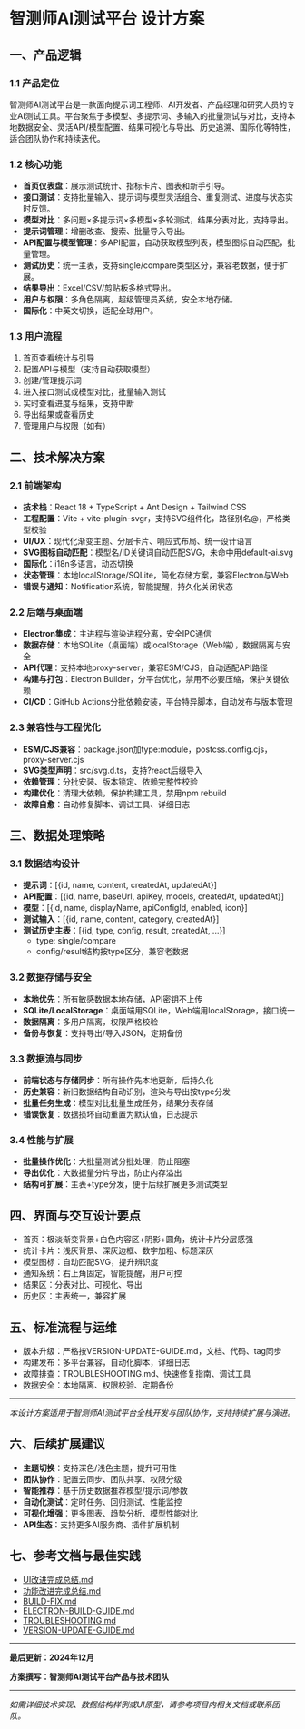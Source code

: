# 智测师AI测试平台 设计方案

## 一、产品逻辑

### 1.1 产品定位
智测师AI测试平台是一款面向提示词工程师、AI开发者、产品经理和研究人员的专业AI测试工具。平台聚焦于多模型、多提示词、多输入的批量测试与对比，支持本地数据安全、灵活API/模型配置、结果可视化与导出、历史追溯、国际化等特性，适合团队协作和持续迭代。

### 1.2 核心功能
- **首页仪表盘**：展示测试统计、指标卡片、图表和新手引导。
- **接口测试**：支持批量输入、提示词与模型灵活组合、重复测试、进度与状态实时反馈。
- **模型对比**：多问题×多提示词×多模型×多轮测试，结果分表对比，支持导出。
- **提示词管理**：增删改查、搜索、批量导入导出。
- **API配置与模型管理**：多API配置，自动获取模型列表，模型图标自动匹配，批量管理。
- **测试历史**：统一主表，支持single/compare类型区分，兼容老数据，便于扩展。
- **结果导出**：Excel/CSV/剪贴板多格式导出。
- **用户与权限**：多角色隔离，超级管理员系统，安全本地存储。
- **国际化**：中英文切换，适配全球用户。

### 1.3 用户流程
1. 首页查看统计与引导
2. 配置API与模型（支持自动获取模型）
3. 创建/管理提示词
4. 进入接口测试或模型对比，批量输入测试
5. 实时查看进度与结果，支持中断
6. 导出结果或查看历史
7. 管理用户与权限（如有）

## 二、技术解决方案

### 2.1 前端架构
- **技术栈**：React 18 + TypeScript + Ant Design + Tailwind CSS
- **工程配置**：Vite + vite-plugin-svgr，支持SVG组件化，路径别名@，严格类型校验
- **UI/UX**：现代化渐变主题、分层卡片、响应式布局、统一设计语言
- **SVG图标自动匹配**：模型名/ID关键词自动匹配SVG，未命中用default-ai.svg
- **国际化**：i18n多语言，动态切换
- **状态管理**：本地localStorage/SQLite，简化存储方案，兼容Electron与Web
- **错误与通知**：Notification系统，智能提醒，持久化关闭状态

### 2.2 后端与桌面端
- **Electron集成**：主进程与渲染进程分离，安全IPC通信
- **数据存储**：本地SQLite（桌面端）或localStorage（Web端），数据隔离与安全
- **API代理**：支持本地proxy-server，兼容ESM/CJS，自动适配API路径
- **构建与打包**：Electron Builder，分平台优化，禁用不必要压缩，保护关键依赖
- **CI/CD**：GitHub Actions分批依赖安装，平台特异脚本，自动发布与版本管理

### 2.3 兼容性与工程优化
- **ESM/CJS兼容**：package.json加type:module，postcss.config.cjs，proxy-server.cjs
- **SVG类型声明**：src/svg.d.ts，支持?react后缀导入
- **依赖管理**：分批安装、版本锁定、依赖完整性校验
- **构建优化**：清理大依赖，保护构建工具，禁用npm rebuild
- **故障自愈**：自动修复脚本、调试工具、详细日志

## 三、数据处理策略

### 3.1 数据结构设计
- **提示词**：[{id, name, content, createdAt, updatedAt}]
- **API配置**：[{id, name, baseUrl, apiKey, models, createdAt, updatedAt}]
- **模型**：[{id, name, displayName, apiConfigId, enabled, icon}]
- **测试输入**：[{id, name, content, category, createdAt}]
- **测试历史主表**：[{id, type, config, result, createdAt, ...}]
  - type: single/compare
  - config/result结构按type区分，兼容老数据

### 3.2 数据存储与安全
- **本地优先**：所有敏感数据本地存储，API密钥不上传
- **SQLite/LocalStorage**：桌面端用SQLite，Web端用localStorage，接口统一
- **数据隔离**：多用户隔离，权限严格校验
- **备份与恢复**：支持导出/导入JSON，定期备份

### 3.3 数据流与同步
- **前端状态与存储同步**：所有操作先本地更新，后持久化
- **历史兼容**：新旧数据结构自动识别，渲染与导出按type分发
- **批量任务生成**：模型对比批量生成任务，结果分表存储
- **错误恢复**：数据损坏自动重置为默认值，日志提示

### 3.4 性能与扩展
- **批量操作优化**：大批量测试分批处理，防止阻塞
- **导出优化**：大数据量分片导出，防止内存溢出
- **结构可扩展**：主表+type分发，便于后续扩展更多测试类型

## 四、界面与交互设计要点
- 首页：极淡渐变背景+白色内容区+阴影+圆角，统计卡片分层感强
- 统计卡片：浅灰背景、深灰边框、数字加粗、标题深灰
- 模型图标：自动匹配SVG，提升辨识度
- 通知系统：右上角固定，智能提醒，用户可控
- 结果区：分表对比、可视化、导出
- 历史区：主表统一，兼容扩展

## 五、标准流程与运维
- 版本升级：严格按VERSION-UPDATE-GUIDE.md，文档、代码、tag同步
- 构建发布：多平台兼容，自动化脚本，详细日志
- 故障排查：TROUBLESHOOTING.md、快速修复指南、调试工具
- 数据安全：本地隔离、权限校验、定期备份

---

*本设计方案适用于智测师AI测试平台全栈开发与团队协作，支持持续扩展与演进。*

## 六、后续扩展建议
- **主题切换**：支持深色/浅色主题，提升可用性
- **团队协作**：配置云同步、团队共享、权限分级
- **智能推荐**：基于历史数据推荐模型/提示词/参数
- **自动化测试**：定时任务、回归测试、性能监控
- **可视化增强**：更多图表、趋势分析、模型性能对比
- **API生态**：支持更多AI服务商、插件扩展机制

## 七、参考文档与最佳实践
- [UI改进完成总结.md](./UI改进完成总结.md)
- [功能改进完成总结.md](./功能改进完成总结.md)
- [BUILD-FIX.md](./BUILD-FIX.md)
- [ELECTRON-BUILD-GUIDE.md](./ELECTRON-BUILD-GUIDE.md)
- [TROUBLESHOOTING.md](./TROUBLESHOOTING.md)
- [VERSION-UPDATE-GUIDE.md](../VERSION-UPDATE-GUIDE.md)

---

**最后更新：2024年12月**

**方案撰写：智测师AI测试平台产品与技术团队**

---

*如需详细技术实现、数据结构样例或UI原型，请参考项目内相关文档或联系团队。*